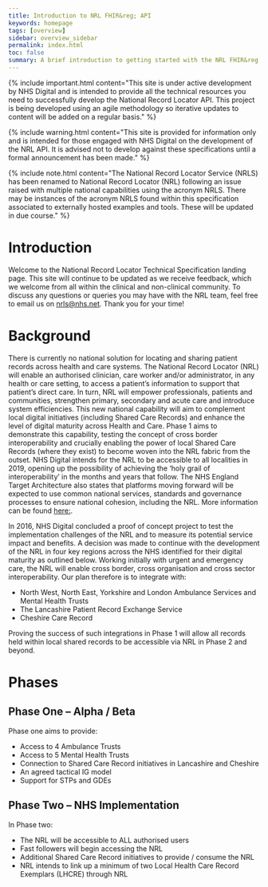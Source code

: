 ```yaml
---
title: Introduction to NRL FHIR&reg; API
keywords: homepage
tags: [overview]
sidebar: overview_sidebar
permalink: index.html
toc: false
summary: A brief introduction to getting started with the NRL FHIR&reg; API.
---
```


{% include important.html content="This site is under active development by NHS Digital and is intended to provide all the technical resources you need to successfully develop the National Record Locator API. This project is being developed using an agile methodology so iterative updates to content will be added on a regular basis." %}

{% include warning.html content="This site is provided for information only and is intended for those engaged with NHS Digital on the development of the NRL API. It is advised not to develop against these specifications until a formal announcement has been made." %}

{% include note.html content="The National Record Locator Service (NRLS) has been renamed to National Record Locator (NRL) following an issue raised with multiple national capabilities using the acronym NRLS. There may be instances of the acronym NRLS found within this specification associated to externally hosted examples and tools. These will be updated in due course." %}

# Introduction #

Welcome to the National Record Locator Technical Specification landing page. This site will continue to be updated as we receive feedback, which we welcome from all within the clinical and non-clinical community.  To discuss any questions or queries you may have with the NRL team, feel free to email us on <a href="mailto:nrls@nhs.net">nrls@nhs.net</a>. Thank you for your time!

# Background #

There is currently no national solution for locating and sharing patient records across health and care systems. The National Record Locator (NRL) will enable an authorised clinician, care worker and/or administrator, in any health or care setting, to access a patient’s information to support that patient’s direct care. In turn, NRL will empower professionals, patients and communities, strengthen primary, secondary and acute care and introduce system efficiencies. This new national capability will aim to complement local digital initiatives (including Shared Care Records) and enhance the level of digital maturity across Health and Care. Phase 1 aims to demonstrate this capability, testing the concept of cross border interoperability and crucially enabling the power of local Shared Care Records (where they exist) to become woven into the NRL fabric from the outset.
NHS Digital intends for the NRL to be accessible to all localities in 2019, opening up the possibility of achieving the ‘holy grail of interoperability’ in the months and years that follow. The NHS England Target Architecture also states that platforms moving forward will be expected to use common national services, standards and governance processes to ensure national cohesion, including the NRL. More information can be found 
[here:](https://www.england.nhs.uk/digitaltechnology/info-revolution/interoperability/).

In 2016, NHS Digital concluded a proof of concept project to test the implementation challenges of the NRL and to measure its potential service impact and benefits. A decision was made to continue with the development of the NRL in four key regions across the NHS identified for their digital maturity as outlined below. Working initially with urgent and emergency care, the NRL will enable cross border, cross organisation and cross sector interoperability. Our plan therefore is to integrate with: 

- North West, North East, Yorkshire and London Ambulance Services and Mental Health Trusts
- The Lancashire Patient Record Exchange Service 
- Cheshire Care Record


Proving the success of such integrations in Phase 1 will allow all records held within local shared records to be accessible via NRL in Phase 2 and beyond.


# Phases #
## Phase One – Alpha / Beta ##
Phase one aims to provide:
- Access to 4 Ambulance Trusts
- Access to 5 Mental Health Trusts
- Connection to Shared Care Record initiatives in Lancashire and Cheshire
- An agreed tactical IG model
- Support for STPs and GDEs

## Phase Two – NHS Implementation ##
 In Phase two: 
- The NRL will be accessible to ALL authorised users
- Fast followers will begin accessing the NRL
- Additional Shared Care Record initiatives to provide / consume the NRL
- NRL intends to link up a minimum of two Local Health Care Record Exemplars (LHCRE) through NRL
